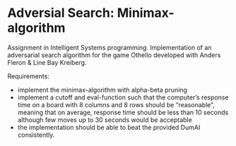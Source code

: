 # Adversial Search: Minimax-algorithm

Assignment in Intelligent Systems programming. Implementation of an adversarial search algorithm for the game Othello
developed with Anders Fleron & Line Bay Kreiberg.

Requirements: 
- implement the minimax-algorithm with alpha-beta pruning
- implement a cutoff and eval-function such that the computer’s response time on a board with 8 columns 
  and 8 rows should be ”reasonable”, meaning that on average, response time should be less than 10 seconds although few moves up 
  to 30 seconds would be acceptable
- the implementation should be able to beat the provided DumAI consistently. 
